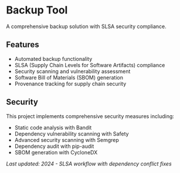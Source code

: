 # Backup Tool

A comprehensive backup solution with SLSA security compliance.

## Features

- Automated backup functionality
- SLSA (Supply Chain Levels for Software Artifacts) compliance
- Security scanning and vulnerability assessment
- Software Bill of Materials (SBOM) generation
- Provenance tracking for supply chain security

## Security

This project implements comprehensive security measures including:
- Static code analysis with Bandit
- Dependency vulnerability scanning with Safety
- Advanced security scanning with Semgrep
- Dependency audit with pip-audit
- SBOM generation with CycloneDX

*Last updated: 2024 - SLSA workflow with dependency conflict fixes*
